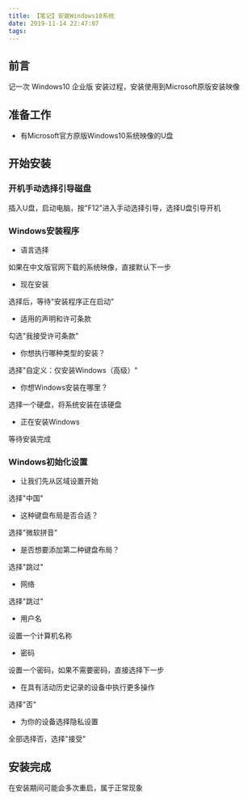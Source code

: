 ```yaml
---
title: 【笔记】安装Windows10系统
date: 2019-11-14 22:47:07
tags:
---
```


## 前言

记一次 Windows10 企业版 安装过程，安装使用到Microsoft原版安装映像

<!-- more -->

## 准备工作

- 有Microsoft官方原版Windows10系统映像的U盘

## 开始安装

### 开机手动选择引导磁盘

插入U盘，启动电脑，按"F12"进入手动选择引导，选择U盘引导开机

### Windows安装程序

- 语言选择

如果在中文版官网下载的系统映像，直接默认下一步

- 现在安装

选择后，等待"安装程序正在启动"

- 适用的声明和许可条款

勾选"我接受许可条款"

- 你想执行哪种类型的安装？

选择"自定义：仅安装Windows（高级）"

- 你想Windows安装在哪里？

选择一个硬盘，将系统安装在该硬盘

- 正在安装Windows

等待安装完成

### Windows初始化设置

- 让我们先从区域设置开始

选择"中国"

- 这种键盘布局是否合适？

选择"微软拼音"

- 是否想要添加第二种键盘布局？

选择"跳过"

- 网络

选择"跳过"

- 用户名

设置一个计算机名称

- 密码

设置一个密码，如果不需要密码，直接选择下一步

- 在具有活动历史记录的设备中执行更多操作

选择"否"

- 为你的设备选择隐私设置

全部选择否，选择"接受"

## 安装完成

在安装期间可能会多次重启，属于正常现象

